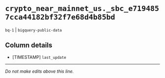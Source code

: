# `crypto_near_mainnet_us._sbc_e7194857cca44182bf32f7e68d4b85bd`
`bq-1` | `bigquery-public-data`

## Column details
* [TIMESTAMP] `last_update`

-------------------------------------------------------------------------------
*Do not make edits above this line.*
